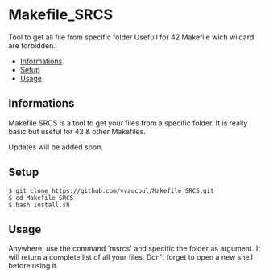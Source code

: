 # Makefile_SRCS
Tool to get all file from specific folder
Usefull for 42 Makefile wich wildard are forbidden.

* [Informations](#Informations)
* [Setup](#Setup)
* [Usage](#Usage)

## Informations
Makefile SRCS is a tool to get your files from a specific folder.
It is really basic but useful for 42 & other Makefiles.

Updates will be added soon.

## Setup
```
$ git clone https://github.com/vvaucoul/Makefile_SRCS.git
$ cd Makefile_SRCS
$ bash install.sh
```

## Usage
Anywhere, use the command 'msrcs' and specific the folder as argument.
It will return a complete list of all your files.
Don't forget to open a new shell before using it.
